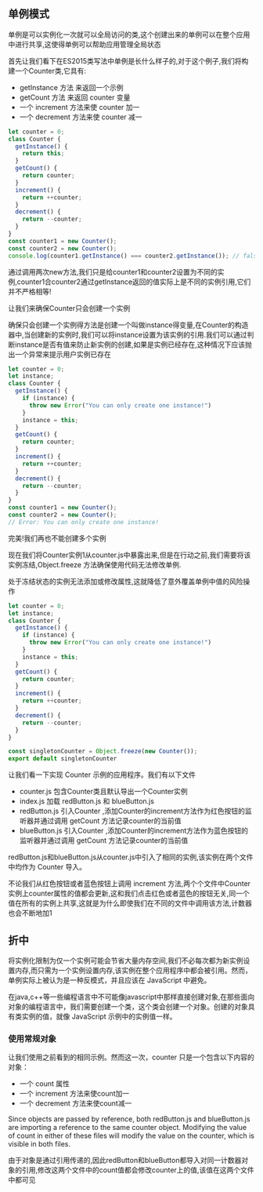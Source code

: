 
## 单例模式
单例是可以实例化一次就可以全局访问的类,这个创建出来的单例可以在整个应用中进行共享,这使得单例可以帮助应用管理全局状态

首先让我们看下在ES2015类写法中单例是长什么样子的,对于这个例子,我们将构建一个Counter类,它具有:
- getInstance 方法 来返回一个示例
- getCount 方法 来返回 counter 变量
- 一个 increment 方法来使 counter 加一
- 一个 decrement 方法来使 counter 减一

```javascript
let counter = 0;
class Counter {
  getInstance() {
    return this;
  }
  getCount() {
    return counter;
  }
  increment() {
    return ++counter;
  }
  decrement() {
    return --counter;
  }
}
const counter1 = new Counter();
const counter2 = new Counter();
console.log(counter1.getInstance() === counter2.getInstance()); // false
```
通过调用两次new方法,我们只是给counter1和counter2设置为不同的实例,counter1合counter2通过getInstance返回的值实际上是不同的实例引用,它们并不严格相等!

让我们来确保Counter只会创建一个实例

确保只会创建一个实例得方法是创建一个叫做instance得变量,在Counter的构造器中,当创建新的实例时,我们可以将instance设置为该实例的引用.我们可以通过判断instance是否有值来防止新实例的创建,如果是实例已经存在,这种情况下应该抛出一个异常来提示用户实例已存在

```javascript
let counter = 0;
let instance;
class Counter {
  getInstance() {
    if (instance) {
      throw new Error("You can only create one instance!")
    }
    instance = this;
  }
  getCount() {
    return counter;
  }
  increment() {
    return ++counter;
  }
  decrement() {
    return --counter;
  }
}
const counter1 = new Counter();
const counter2 = new Counter();
// Error: You can only create one instance!
```

完美!我们再也不能创建多个实例

现在我们将Counter实例1从counter.js中暴露出来,但是在行动之前,我们需要将该实例冻结,Object.freeze 方法确保使用代码无法修改单例.

处于冻结状态的实例无法添加或修改属性,这就降低了意外覆盖单例中值的风险操作

```javascript
let counter = 0;
let instance;
class Counter {
  getInstance() {
    if (instance) {
      throw new Error("You can only create one instance!")
    }
    instance = this;
  }
  getCount() {
    return counter;
  }
  increment() {
    return ++counter;
  }
  decrement() {
    return --counter;
  }
}

const singletonCounter = Object.freeze(new Counter());
export default singletonCounter
```

让我们看一下实现 Counter 示例的应用程序。我们有以下文件
- counter.js 包含Counter类且默认导出一个Counter实例
- index.js 加载 redButton.js 和 blueButton.js 
- redButton.js 引入Counter ,添加Counter的increment方法作为红色按钮的监听器并通过调用 getCount 方法记录counter的当前值
- blueButton.js 引入Counter ,添加Counter的increment方法作为蓝色按钮的监听器并通过调用 getCount 方法记录counter的当前值


redButton.js和blueButton.js从counter.js中引入了相同的实例,该实例在两个文件中均作为 Counter 导入。

不论我们从红色按钮或者蓝色按钮上调用 increment 方法,两个个文件中Counter实例上counter属性的值都会更新,这和我们点击红色或者蓝色的按钮无关,同一个值在所有的实例上共享,这就是为什么即使我们在不同的文件中调用该方法,计数器也会不断地加1

## 折中
将实例化限制为仅一个实例可能会节省大量内存空间,我们不必每次都为新实例设置内存,而只需为一个实例设置内存,该实例在整个应用程序中都会被引用。然而，单例实际上被认为是一种反模式，并且应该在 JavaScript 中避免。

在java,c++等一些编程语言中不可能像javascript中那样直接创建对象,在那些面向对象的编程语言中，我们需要创建一个类，这个类会创建一个对象。创建的对象具有类实例的值，就像 JavaScript 示例中的实例值一样。

### 使用常规对象
让我们使用之前看到的相同示例。然而这一次，counter 只是一个包含以下内容的对象：
- 一个 count 属性
- 一个 increment 方法来使count加一
- 一个 decrement 方法来使count减一


Since objects are passed by reference, both redButton.js and blueButton.js are importing a reference to the same counter object. Modifying the value of count in either of these files will modify the value on the counter, which is visible in both files.

由于对象是通过引用传递的,因此redButton和blueButton都导入对同一计数器对象的引用,修改这两个文件中的count值都会修改counter上的值,该值在这两个文件中都可见